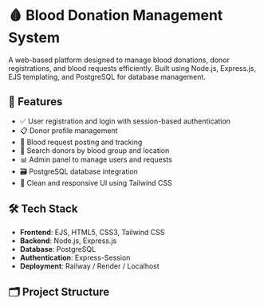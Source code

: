 # 🩸 Blood Donation Management System

A web-based platform designed to manage blood donations, donor registrations, and blood requests efficiently. Built using Node.js, Express.js, EJS templating, and PostgreSQL for database management.

## 🚀 Features

- ✅ User registration and login with session-based authentication
- 📋 Donor profile management
- 🧾 Blood request posting and tracking
- 🔎 Search donors by blood group and location
- 📊 Admin panel to manage users and requests
- 🗃️ PostgreSQL database integration
- 🎨 Clean and responsive UI using Tailwind CSS

## 🛠️ Tech Stack

- **Frontend**: EJS, HTML5, CSS3, Tailwind CSS
- **Backend**: Node.js, Express.js
- **Database**: PostgreSQL
- **Authentication**: Express-Session
- **Deployment**: Railway / Render / Localhost

## 🗂️ Project Structure

